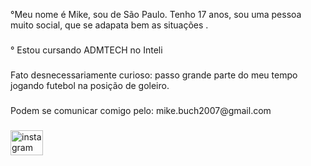 <p align="left">°Meu nome é Mike, sou de São Paulo. Tenho 17 anos, sou uma pessoa muito social, que se adapata bem as situações .</p>

###

<p align="left">° Estou cursando ADMTECH no Inteli</p>

###

<p align="left">Fato desnecessariamente curioso: passo grande parte do meu tempo jogando futebol na posição de goleiro.</p>

###

<p align="left">Podem se comunicar comigo pelo: mike.buch2007@gmail.com</p>

###

<div align="left">
  <img src="https://raw.githubusercontent.com/maurodesouza/profile-readme-generator/master/src/assets/icons/social/instagram/default.svg" width="52" height="40" alt="instagram logo"  />
</div>

###
